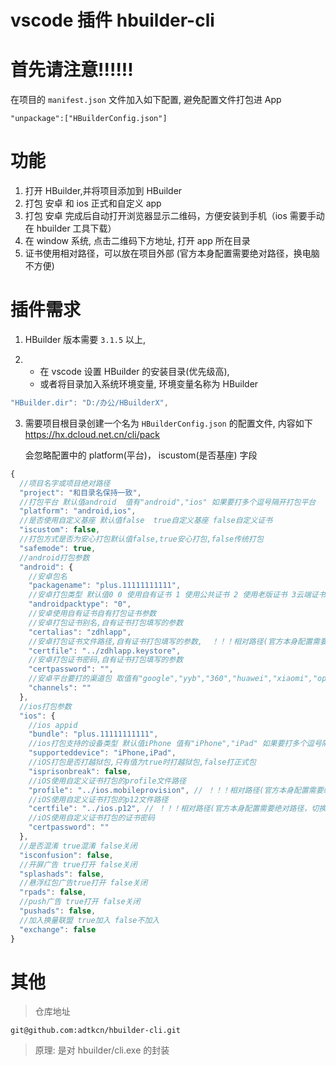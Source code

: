 # vscode 插件 hbuilder-cli

# 首先请注意!!!!!!

在项目的 `manifest.json` 文件加入如下配置, 避免配置文件打包进 App

```
"unpackage":["HBuilderConfig.json"]
```

# 功能

1. 打开 HBuilder,并将项目添加到 HBuilder
2. 打包 安卓 和 ios 正式和自定义 app
3. 打包 安卓 完成后自动打开浏览器显示二维码，方便安装到手机（ios 需要手动在 hbuilder 工具下载）
4. 在 window 系统, 点击二维码下方地址, 打开 app 所在目录
5. 证书使用相对路径，可以放在项目外部 (官方本身配置需要绝对路径，换电脑不方便)

# 插件需求

1. HBuilder 版本需要 `3.1.5` 以上,

2. - 在 vscode 设置 HBuilder 的安装目录(优先级高),
   - 或者将目录加入系统环境变量, 环境变量名称为 HBuilder

```js
"HBuilder.dir": "D:/办公/HBuilderX",
```

3. 需要项目根目录创建一个名为 `HBuilderConfig.json` 的配置文件, 内容如下
   https://hx.dcloud.net.cn/cli/pack

   会忽略配置中的 platform(平台)， iscustom(是否基座) 字段

```js
{
  //项目名字或项目绝对路径
  "project": "和目录名保持一致",
  //打包平台 默认值android  值有"android","ios" 如果要打多个逗号隔开打包平台
  "platform": "android,ios",
  //是否使用自定义基座 默认值false  true自定义基座 false自定义证书
  "iscustom": false,
  //打包方式是否为安心打包默认值false,true安心打包,false传统打包
  "safemode": true,
  //android打包参数
  "android": {
    //安卓包名
    "packagename": "plus.11111111111",
    //安卓打包类型 默认值0 0 使用自有证书 1 使用公共证书 2 使用老版证书 3云端证书
    "androidpacktype": "0",
    //安卓使用自有证书自有打包证书参数
    //安卓打包证书别名,自有证书打包填写的参数
    "certalias": "zdhlapp",
    //安卓打包证书文件路径,自有证书打包填写的参数,  ！！！相对路径(官方本身配置需要绝对路径，切换电脑不方便,改为相对路径)
    "certfile": "../zdhlapp.keystore",
    //安卓打包证书密码,自有证书打包填写的参数
    "certpassword": "",
    //安卓平台要打的渠道包 取值有"google","yyb","360","huawei","xiaomi","oppo","vivo"，如果要打多个逗号隔开
    "channels": ""
  },
  //ios打包参数
  "ios": {
    //ios appid
    "bundle": "plus.11111111111",
    //ios打包支持的设备类型 默认值iPhone 值有"iPhone","iPad" 如果要打多个逗号隔开打包平台
    "supporteddevice": "iPhone,iPad",
    //iOS打包是否打越狱包,只有值为true时打越狱包,false打正式包
    "isprisonbreak": false,
    //iOS使用自定义证书打包的profile文件路径
    "profile": "../ios.mobileprovision", // ！！！相对路径(官方本身配置需要绝对路径，切换电脑不方便,改为相对路径)
    //iOS使用自定义证书打包的p12文件路径
    "certfile": "../ios.p12", // ！！！相对路径(官方本身配置需要绝对路径，切换电脑不方便,改为相对路径)
    //iOS使用自定义证书打包的证书密码
    "certpassword": ""
  },
  //是否混淆 true混淆 false关闭
  "isconfusion": false,
  //开屏广告 true打开 false关闭
  "splashads": false,
  //悬浮红包广告true打开 false关闭
  "rpads": false,
  //push广告 true打开 false关闭
  "pushads": false,
  //加入换量联盟 true加入 false不加入
  "exchange": false
}
```

# 其他

> 仓库地址

```
git@github.com:adtkcn/hbuilder-cli.git
```

> 原理: 是对 hbuilder/cli.exe 的封装
